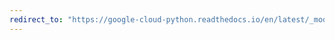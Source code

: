 ```yaml
---
redirect_to: "https://google-cloud-python.readthedocs.io/en/latest/_modules/google/cloud/vision_v1/proto/text_annotation_pb2.html"
---
```

